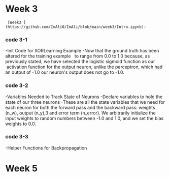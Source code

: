 # Week 3
     [Week3 ](https://github.com/ImAli0/ImAli/blob/main/week3/Intro.ipynb):
### code 3-1
-Init Code for XORLearning Example 
-Now that the ground truth has been altered for the training example 
 to range from 0.0 to 1.0 because, as previously stated, we have selected the logistic sigmoid function as our 
 activation function for the output neuron, unlike the perceptron, which had an output of -1.0 our neuron's output does not go to -1.0.

### code 3-2
 -Variables Needed to Track State of Neurons
 -Declare variables to hold the state of our three
  neurons
 -These are all the state variables that we need for each neuron for both the
  forward pass and the backward pass: weights (n_w), output (n_y),3 and
  error term (n_error). We arbitrarily initialize the input weights to random
  numbers between -1.0 and 1.0, and we set the bias weights to 0.0.
### code 3-3
-Helper Functions for Backpropagation
 
# Week 5
  
